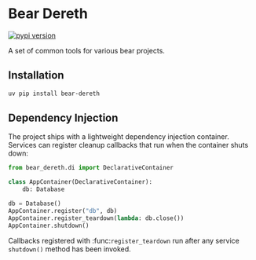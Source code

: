 
# Bear Dereth

[![pypi version](https://img.shields.io/pypi/v/bear-dereth.svg)](https://pypi.org/project/bear-dereth/)

A set of common tools for various bear projects.

## Installation

```bash
uv pip install bear-dereth
```

## Dependency Injection

The project ships with a lightweight dependency injection container.  Services
can register cleanup callbacks that run when the container shuts down:

```python
from bear_dereth.di import DeclarativeContainer

class AppContainer(DeclarativeContainer):
    db: Database

db = Database()
AppContainer.register("db", db)
AppContainer.register_teardown(lambda: db.close())
AppContainer.shutdown()
```

Callbacks registered with :func:`register_teardown` run after any service
``shutdown()`` method has been invoked.
